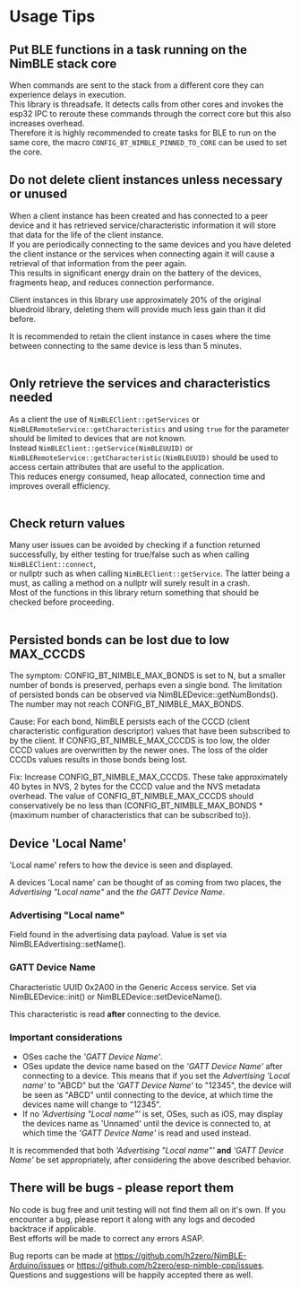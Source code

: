 # Usage Tips

## Put BLE functions in a task running on the NimBLE stack core

When commands are sent to the stack from a different core they can experience delays in execution.  
This library is threadsafe. It detects calls from other cores and invokes the esp32 IPC to reroute these commands through the correct core but this also increases overhead.  
Therefore it is highly recommended to create tasks for BLE to run on the same core, the macro `CONFIG_BT_NIMBLE_PINNED_TO_CORE` can be used to set the core.
<br/>  

## Do not delete client instances unless necessary or unused

When a client instance has been created and has connected to a peer device and it has retrieved service/characteristic information it will store that data for the life of the client instance.  
If you are periodically connecting to the same devices and you have deleted the client instance or the services when connecting again it will cause a retrieval of that information from the peer again.  
This results in significant energy drain on the battery of the devices, fragments heap, and reduces connection performance.  
  
Client instances in this library use approximately 20% of the original bluedroid library, deleting them will provide much less gain than it did before.  

It is recommended to retain the client instance in cases where the time between connecting to the same device is less than 5 minutes.  
<br/>  

## Only retrieve the services and characteristics needed

As a client the use of `NimBLEClient::getServices` or `NimBLERemoteService::getCharacteristics` and using `true` for the parameter should be limited to devices that are not known.  
Instead `NimBLEClient::getService(NimBLEUUID)` or `NimBLERemoteService::getCharacteristic(NimBLEUUID)` should be used to access certain attributes that are useful to the application.  
This reduces energy consumed, heap allocated, connection time and improves overall efficiency.  
<br/>  

## Check return values

Many user issues can be avoided by checking if a function returned successfully, by either testing for true/false such as when calling `NimBLEClient::connect`,  
or nullptr such as when  calling `NimBLEClient::getService`. The latter being a must, as calling a method on a nullptr will surely result in a crash.  
Most of the functions in this library return something that should be checked before proceeding.  
<br/>  

## Persisted bonds can be lost due to low MAX_CCCDS

The symptom: CONFIG_BT_NIMBLE_MAX_BONDS is set to N, but a smaller number of bonds is preserved, perhaps even a single bond. The limitation of persisted bonds can be observed via NimBLEDevice::getNumBonds(). The number may not reach CONFIG_BT_NIMBLE_MAX_BONDS.

Cause: For each bond, NimBLE persists each of the CCCD (client characteristic configuration descriptor) values that have been subscribed
to by the client. If CONFIG_BT_NIMBLE_MAX_CCCDS is too low, the older CCCD values are overwritten by the newer ones. The loss of the older
CCCDs values results in those bonds being lost.

Fix: Increase CONFIG_BT_NIMBLE_MAX_CCCDS. These take approximately 40 bytes in NVS, 2 bytes for the CCCD value and the NVS metadata overhead. The value of
CONFIG_BT_NIMBLE_MAX_CCCDS should conservatively be no less than (CONFIG_BT_NIMBLE_MAX_BONDS * {maximum number of characteristics that can be subscribed to}).

## Device 'Local Name'

'Local name' refers to how the device is seen and displayed.

A devices 'Local name' can be thought of as coming from two places, the <i>Advertising "Local name"</i> and the <i>the GATT Device Name</i>.

### Advertising "Local name"

Field found in the advertising data payload. Value is set via NimBLEAdvertising::setName().

### GATT Device Name

Characteristic UUID 0x2A00 in the Generic Access service. Set via NimBLEDevice::init() or NimBLEDevice::setDeviceName().

This characteristic is read <b>after</b> connecting to the device.

### Important considerations

* OSes cache the <i>'GATT Device Name'</i>.
* OSes update the device name based on the <i>'GATT Device Name'</i> after connecting to a device. This means that if you set the <i>Advertising 'Local name'</i> to "ABCD" but the <i>'GATT Device Name'</i> to "12345", the device will be seen as "ABCD" until connecting to the device, at which time the devices name will change to "12345".
* If no <i>'Advertising "Local name"'</i> is set, OSes, such as iOS, may display the devices name as 'Unnamed' until the device is connected to, at which time the <i>'GATT Device Name'</i> is read and used instead.

It is recommended that both <i>'Advertising "Local name"'</i> <b>and</b> <i>'GATT Device Name'</i> be set appropriately, after considering the above described behavior.

## There will be bugs - please report them

No code is bug free and unit testing will not find them all on it's own. If you encounter a bug, please report it along with any logs and decoded backtrace if applicable.  
Best efforts will be made to correct any errors ASAP.  

Bug reports can be made at https://github.com/h2zero/NimBLE-Arduino/issues or https://github.com/h2zero/esp-nimble-cpp/issues.  
Questions and suggestions will be happily accepted there as well.
